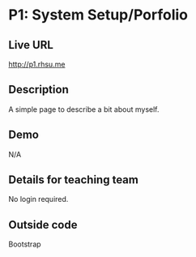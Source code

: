 # P1: System Setup/Porfolio

## Live URL
<http://p1.rhsu.me>

## Description
A simple page to describe a bit about myself.

## Demo
N/A

## Details for teaching team
No login required.

## Outside code
Bootstrap 
